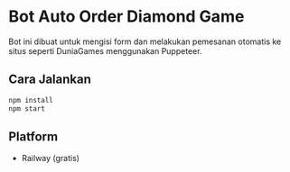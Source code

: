 # Bot Auto Order Diamond Game

Bot ini dibuat untuk mengisi form dan melakukan pemesanan otomatis ke situs seperti DuniaGames menggunakan Puppeteer.

## Cara Jalankan
```bash
npm install
npm start
```

## Platform
- Railway (gratis)
